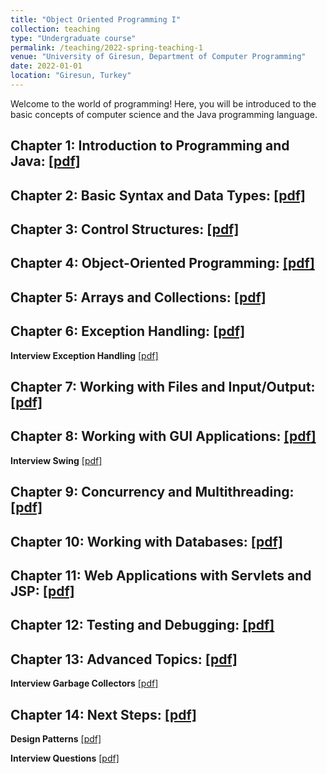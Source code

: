 ```yaml
---
title: "Object Oriented Programming I"
collection: teaching
type: "Undergraduate course"
permalink: /teaching/2022-spring-teaching-1
venue: "University of Giresun, Department of Computer Programming"
date: 2022-01-01
location: "Giresun, Turkey"
---
```


Welcome to the world of programming! Here, you will be introduced to the basic concepts of computer science and the Java programming language. 

Chapter 1: Introduction to Programming and Java: <a href="http://sercankulcu.github.io/assets/teaching/java/1_Introduction.pdf">[pdf]</a>
-----

Chapter 2: Basic Syntax and Data Types: <a href="http://sercankulcu.github.io/assets/teaching/java/2_Basic.pdf">[pdf]</a>
-----

Chapter 3: Control Structures: <a href="http://sercankulcu.github.io/assets/teaching/java/3_Control.pdf">[pdf]</a>
-----

Chapter 4: Object-Oriented Programming: <a href="http://sercankulcu.github.io/assets/teaching/java/4_Object.pdf">[pdf]</a>
-----

Chapter 5: Arrays and Collections: <a href="http://sercankulcu.github.io/assets/teaching/java/5_Arrays.pdf">[pdf]</a>
-----

Chapter 6: Exception Handling: <a href="http://sercankulcu.github.io/assets/teaching/java/6_Exception.pdf">[pdf]</a>
-----

<b>Interview Exception Handling</b> <a href="http://sercankulcu.github.io/assets/teaching/java/Interview_Exception_Handling.pdf">[pdf]</a>

Chapter 7: Working with Files and Input/Output: <a href="http://sercankulcu.github.io/assets/teaching/java/7_Files.pdf">[pdf]</a>
-----

Chapter 8: Working with GUI Applications: <a href="http://sercankulcu.github.io/assets/teaching/java/8_GUI.pdf">[pdf]</a>
-----

<b>Interview Swing</b> <a href="http://sercankulcu.github.io/assets/teaching/java/Interview_Swing.pdf">[pdf]</a>

Chapter 9: Concurrency and Multithreading: <a href="http://sercankulcu.github.io/assets/teaching/java/9_Concurrency.pdf">[pdf]</a>
-----

Chapter 10: Working with Databases: <a href="http://sercankulcu.github.io/assets/teaching/java/10_Databases.pdf">[pdf]</a>
-----

Chapter 11: Web Applications with Servlets and JSP: <a href="http://sercankulcu.github.io/assets/teaching/java/11_Web.pdf">[pdf]</a>
-----

Chapter 12: Testing and Debugging: <a href="http://sercankulcu.github.io/assets/teaching/java/12_Testing.pdf">[pdf]</a>
-----

Chapter 13: Advanced Topics: <a href="http://sercankulcu.github.io/assets/teaching/java/13_Advanced.pdf">[pdf]</a>
-----

<b>Interview Garbage Collectors</b> <a href="http://sercankulcu.github.io/assets/teaching/java/Interview_Garbage_Collectors.pdf">[pdf]</a>

Chapter 14: Next Steps: <a href="http://sercankulcu.github.io/assets/teaching/java/14_Next.pdf">[pdf]</a>
-----

<b>Design Patterns</b> <a href="http://sercankulcu.github.io/assets/teaching/design_pattern/Design_Patterns.pdf">[pdf]</a>

<b>Interview Questions</b> <a href="http://sercankulcu.github.io/assets/teaching/java/Interview_Questions.pdf">[pdf]</a>
